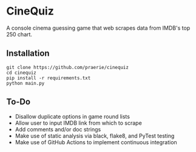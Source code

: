 # CineQuiz

A console cinema guessing game that web scrapes data from IMDB's top 250 chart. 

## Installation

    git clone https://github.com/praerie/cinequiz
    cd cinequiz
    pip install -r requirements.txt
    python main.py

## To-Do

* Disallow duplicate options in game round lists
* Allow user to input IMDB link from which to scrape
* Add comments and/or doc strings
* Make use of static analysis via black, flake8, and PyTest testing
* Make use of GitHub Actions to implement continuous integration
